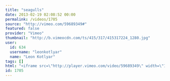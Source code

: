 ```yaml
---
title: "seagulls"
date: 2013-02-19 02:08:52 00:00
permalink: /videos/1705
source: "http://vimeo.com/59689349#"
featured: false
provider: "Vimeo"
thumbnail: "http://b.vimeocdn.com/ts/415/317/415317224_1280.jpg"
user:
  id: 634
  username: "leonkotlyar"
  name: "Leon Kotlyar"
tags: []
html: "<iframe src=\"http://player.vimeo.com/video/59689349\" width=\"1280\" height=\"720\" frameborder=\"0\" webkitAllowFullScreen mozallowfullscreen allowFullScreen></iframe>"
id: 1705
---
```


